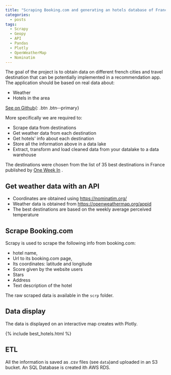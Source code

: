 ```yaml
---
title: "Scraping Booking.com and generating an hotels database of France's best destinations"
categories:
  - posts
tags:
  - Scrapy
  - Geopy
  - API
  - Pandas
  - Plotly
  - OpenWeatherMap
  - Nominatim
---
```


The goal of the project is to obtain data on different french cities and travel destination that can be potentially implemented in a recommendation app. The application should be based on real data about:
- Weather 
- Hotels in the area 

[See on Github](https://github.com/HelenaCanever/Web-scarping-and-database-generation-from-bookings.com){: .btn .btn--primary}

More specifically we are required to: 

* Scrape data from destinations 
* Get weather data from each destination 
* Get hotels' info about each destination
* Store all the information above in a data lake
* Extract, transform and load cleaned data from your datalake to a data warehouse

The destinations were chosen from the list of 35 best destinations in France published by [One Week In](https://one-week-in.com/35-cities-to-visit-in-france/) .

## Get weather data with an API 

*   Coordinates are obtained using https://nominatim.org/ 
*   Weather data is obtained from https://openweathermap.org/appid 
*   The best destinations are based on the weekly average perceived temperature

## Scrape Booking.com 

Scrapy is used to scrape the following info from booking.com:

*   hotel name,
*   Url to its booking.com page,
*   Its coordinates: latitude and longitude
*   Score given by the website users
*   Stars
*   Address
*   Text description of the hotel

The raw scraped data is available in the `scrp` folder.

## Data display
The data is displayed on an interactive map creates with Plotly.

{% include best_hotels.html %}


##  ETL

All the information is saved as .csv files (see `data`)and uploaded in an S3 bucket. An SQL Database is created ith AWS RDS.
